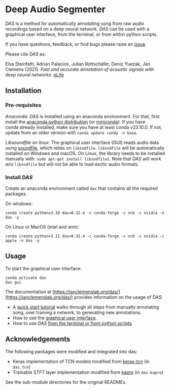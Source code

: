 <!-- [![Test install](https://github.com/janclemenslab/das/actions/workflows/main.yml/badge.svg)](https://github.com/janclemenslab/das/actions/workflows/main.yml) -->

# Deep Audio Segmenter
_DAS_ is a method for automatically annotating song from raw audio recordings based on a deep neural network. _DAS_ can be used with a graphical user interface, from the terminal, or from within python scripts.

If you have questions, feedback, or find bugs please raise an [issue](https://github.com/janclemenslab/das/issues).

Please cite _DAS_ as:

Elsa Steinfath, Adrian Palacios, Julian Rottschäfer, Deniz Yuezak, Jan Clemens (2021).
_Fast and accurate annotation of acoustic signals with deep neural networks._
[eLife](https://doi.org/10.7554/eLife.68837)

## Installation
### Pre-requisites


_Anaconda_: _DAS_ is installed using an anaconda environment. For that, first install the [anaconda python distribution](https://docs.anaconda.com/anaconda/install/) (or [miniconda](https://docs.conda.io/en/latest/miniconda.html)). If you have conda already installed, make sure you have at least conda v23.10.0. If not, update from an older version with `conda update conda -n base`.

_Libsoundfile on linux_: The graphical user interface (GUI) reads audio data using [soundfile](http://pysoundfile.readthedocs.io/), which relies on `libsndfile`. `libsndfile` will be automatically installed on Windows and macOS. On Linux, the library needs to be installed manually with: `sudo apt-get install libsndfile1`. Note that _DAS_ will work w/o `libsndfile` but will not be able to load exotic audio formats.

### Install _DAS_
Create an anaconda environment called `das` that contains all the required packages.

On windows:
```shell
conda create python=3.10 das=0.32.4 -c conda-forge -c ncb -c nvidia -n das -y
```

On Linux or MacOS (intel and arm):
```shell
conda create python=3.11 das=0.32.4 -c conda-forge -c ncb -c nvidia -c apple -n das -y
```

## Usage
To start the graphical user interface:
```shell
conda activate das
das gui
```

The documentation at [https://janclemenslab.org/das/](https://janclemenslab.org/das/) provides information on the usage of _DAS_:

- A [quick start tutorial](https://janclemenslab.org/das/quickstart.html) walks through all steps from manually annotating song, over training a network, to generating new annotations.
- How to use the [graphical user interface](https://janclemenslab.org/das/tutorials_gui/tutorials_gui.html).
- How to use _DAS_ [from the terminal or from python scripts](https://janclemenslab.org/das/tutorials/tutorials.html).



## Acknowledgements
The following packages were modified and integrated into das:

- Keras implementation of TCN models modified from [keras-tcn](https://github.com/philipperemy/keras-tcn) (in `das.tcn`)
- Trainable STFT layer implementation modified from [kapre](https://github.com/keunwoochoi/kapre) (in `das.kapre`)

See the sub-module directories for the original READMEs.
